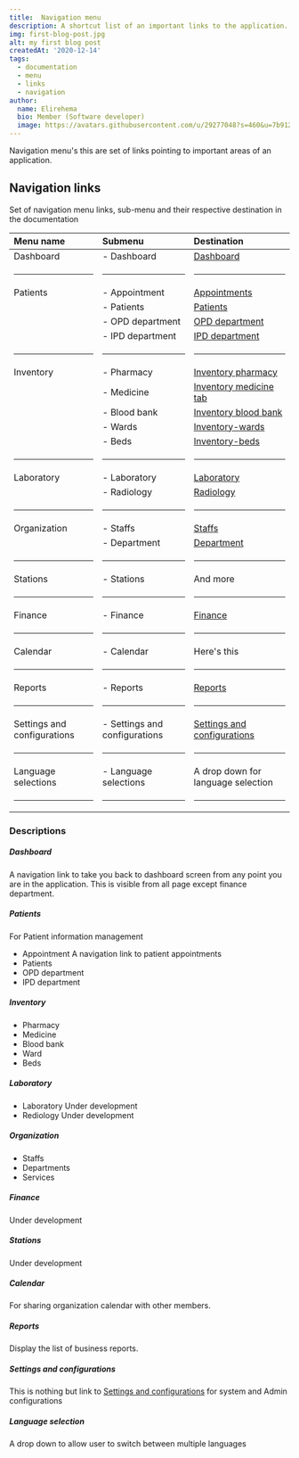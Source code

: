 ```yaml
---
title:  Navigation menu
description: A shortcut list of an important links to the application.
img: first-blog-post.jpg
alt: my first blog post
createdAt: '2020-12-14'
tags:
  - documentation
  - menu
  - links
  - navigation
author:
  name: Elirehema
  bio: Member (Software developer)
  image: https://avatars.githubusercontent.com/u/29277048?s=460&u=7b9129df86f037dc4fb021e22ecbf252f308e688&v=4
---
```


Navigation menu's this are set of links pointing to important areas of an application. 

## Navigation links
Set of navigation menu links, sub-menu and their respective destination in the documentation
<div class="markdown">

| Menu name   |  Submenu          |  Destination   |
| :---        | :--               |           :--- |
| Dashboard   |  - Dashboard      |  [Dashboard](/homepage)     |
|  <hr>       |    <hr>           |   <hr>         |
| Patients    |   - Appointment   |  [Appointments](/patients#appointments)   |
|             |   - Patients      |  [Patients](/patients#patients)   |
|             |   - OPD department|  [OPD department](/patients#opd-department)  |
|             |   - IPD department|  [IPD department](/patients#ipd-department)   |
|  <hr>       |    <hr>           |   <hr>         |
| Inventory   |  - Pharmacy       |  [Inventory pharmacy](/inventory#pharmacy)      |
|             |   -  Medicine     |  [Inventory medicine tab](/inventory#medicine)  |
|             |   - Blood bank    | [Inventory blood bank](/inventory#blood-bank)   |
|             |   - Wards         |  [Inventory-wards](/inventory#wards)   |
|             |   - Beds          |  [Inventory-beds](/inventory#beds)   |
|  <hr>       |    <hr>           |   <hr>         |
| Laboratory  |  - Laboratory     |  [Laboratory](/laboratory)     |
|             |   -  Radiology    |  [Radiology](/radiology)   |
|  <hr>       |    <hr>           |   <hr>         |
| Organization|  - Staffs         |   [Staffs](/organization#staffs)        |
|             |   -  Department   |   [Department](/organization#departments)     |
|  <hr>       |    <hr>           |   <hr>         |
| Stations    |  - Stations       |  And more      |
|  <hr>       |    <hr>           |   <hr>         |
|    Finance  |   - Finance       |   [Finance](/finance)    |
|  <hr>       |    <hr>           |   <hr>         |
|    Calendar |   - Calendar      |  Here's this   |
|  <hr>       |    <hr>           |   <hr>         |
|    Reports  |   - Reports       |   [Reports](/reports)   |
|  <hr>       |    <hr>           |   <hr>         |
|    Settings and configurations  |   - Settings and configurations       |  [Settings and configurations](/setting-and-config)  |
|  <hr>       |    <hr>           |   <hr>         |
|    Language selections  |   -  Language selections       |  A drop down for language selection  |
|  <hr>       |    <hr>           |   <hr>         |


</div>

### Descriptions

##### Dashboard
A navigation link to take you back to dashboard screen from any point you are in the application. This is visible from all page except finance department.
##### Patients
For Patient information management 
  - Appointment
A navigation link to patient appointments 
  - Patients
  - OPD department
  - IPD department
##### Inventory
  - Pharmacy
  - Medicine 
  - Blood bank
  - Ward 
  - Beds
##### Laboratory
  - Laboratory
  Under development
  - Rediology
  Under development
##### Organization
 - Staffs 
 - Departments
 - Services
##### Finance
  Under development
##### Stations
  Under development
##### Calendar
  For sharing organization calendar with other members.
##### Reports
  Display the list of business reports.
##### Settings and configurations
 This is nothing but link to  [Settings and configurations](/setting-and-config)  for system and Admin configurations
##### Language selection
A drop down to allow user to switch between multiple languages